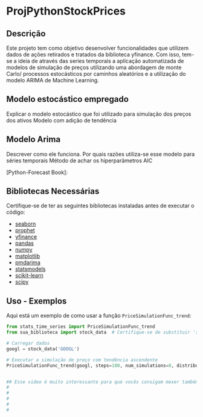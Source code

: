 # ProjPythonStockPrices

## Descrição
Este projeto tem como objetivo desenvolver funcionalidades que utilizem dados de ações retirados e tratados da biblioteca
yfinance. Com isso, tem-se a ideia de através das series temporais a aplicação automatizada de modelos de simulação 
de preços utilizando uma abordagem de monte Carlo/ processos estocásticos por caminhos aleatórios e a utilização do modelo ARIMA de Machine Learning.

## Modelo estocástico empregado
Explicar o modelo estocástico que foi utilizado para simulação dos preços dos ativos
Modelo com adição de tendência 

## Modelo Arima 
Descrever como ele funciona. Por quais razões utiliza-se esse modelo para séries temporais
Método de achar os hiperparâmetros AIC

[Python-Forecast Book]: 

## Bibliotecas Necessárias

Certifique-se de ter as seguintes bibliotecas instaladas antes de executar o código:

- [seaborn](https://seaborn.pydata.org/)
- [prophet](https://facebook.github.io/prophet/)
- [yfinance](https://pypi.org/project/yfinance/)
- [pandas](https://pandas.pydata.org/)
- [numpy](https://numpy.org/)
- [matplotlib](https://matplotlib.org/)
- [pmdarima](https://pmdarima.readthedocs.io/)
- [statsmodels](https://www.statsmodels.org/)
- [scikit-learn](https://scikit-learn.org/)
- [scipy](https://www.scipy.org/)


## Uso - Exemplos

Aqui está um exemplo de como usar a função `PriceSimulationFunc_trend`:

```python
from stats_time_series import PriceSimulationFunc_trend
from sua_biblioteca import stock_data  # Certifique-se de substituir 'sua_biblioteca' pelo nome correto

# Carregar dados
googl = stock_data('GOOGL')

# Executar a simulação de preço com tendência ascendente
PriceSimulationFunc_trend(googl, steps=100, num_simulations=8, distribution='MixGaussians', trend='up', trend_strength=0.1)


## Esse video é muito interessante para que vocês consigam mexer também (a partir dos 10minutos fica mais relevante): https://www.youtube.com/watch?v=7cNP3AE49Bg 
# 
#
#
#
#
